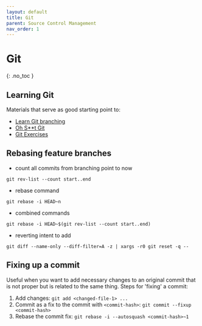 ```yaml
---
layout: default
title: Git 
parent: Source Control Management
nav_order: 1
---
```


# Git
{: .no_toc }

## Learning Git
Materials that serve as good starting point to:
- [Learn Git branching](https://learngitbranching.js.org/)
- [Oh S**t Git](https://ohshitgit.com/)
- [Git Exercises](https://gitexercises.fracz.com/)

## Rebasing feature branches
- count all commits from branching point to now
```
git rev-list --count start..end
```

- rebase command
```
git rebase -i HEAD~n
```

- combined commands
```
git rebase -i HEAD~$(git rev-list --count start..end)
```

- reverting intent to add
```
git diff --name-only --diff-filter=A -z | xargs -r0 git reset -q --
```

## Fixing up a commit
Useful when you want to add necessary changes to an original commit 
that is not proper but is related to the same thing. Steps for 'fixing'
a commit:
1. Add changes: `git add <changed-file-1> ...`
2. Commit as a fix to the commit with `<commit-hash>`: `git commit --fixup <commit-hash>`
3. Rebase the commit fix: `git rebase -i --autosquash <commit-hash>~1`
